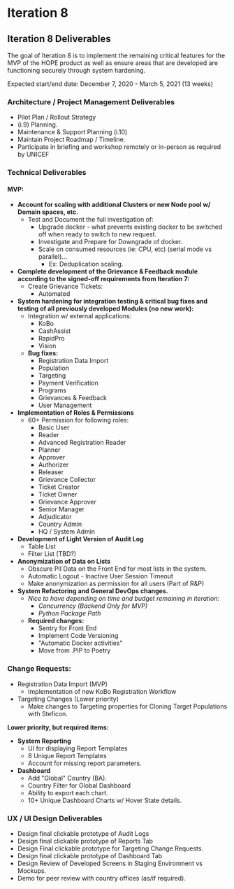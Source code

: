 # Iteration 8

## Iteration 8 Deliverables

The goal of Iteration 8 is to implement the remaining critical features for the MVP of the HOPE product as well as ensure areas that are developed are functioning securely through system hardening.

Expected start/end date: December 7, 2020 - March 5, 2021 \(13 weeks\)

###  Architecture / Project Management Deliverables

* Pilot Plan / Rollout Strategy
* \(i.9\) Planning.
* Maintenance & Support Planning \(i.10\)
* Maintain Project Roadmap / Timeline.
* Participate in briefing and workshop remotely or in-person as required by UNICEF

###  Technical Deliverables

#### MVP:

* **Account for scaling with additional Clusters or new Node pool w/ Domain spaces, etc.**
  * Test and Document the full investigation of:
    * Upgrade docker - what prevents existing docker to be switched off when ready to switch to new request.
    * Investigate and Prepare for Downgrade of docker.
    * Scale on consumed resources \(ie: CPU, etc\) \(serial mode vs parallel\)...
      * Ex: Deduplication scaling.
* **Complete development of the Grievance & Feedback module according to the signed-off requirements from Iteration 7:**
  * Create Grievance Tickets:
    * Automated  
* **System hardening for integration testing & critical bug fixes and testing of all previously developed Modules \(no new work\):**
  * Integration w/ external applications:
    * KoBo 
    * CashAssist
    * RapidPro
    * Vision
  * **Bug fixes:**
    * Registration Data Import
    * Population
    * Targeting
    * Payment Verification
    * Programs
    * Grievances & Feedback
    * User Management
* **Implementation of Roles & Permissions**
  * 60+ Permission for following roles:
    * Basic User
    * Reader
    * Advanced Registration Reader
    * Planner
    * Approver
    * Authorizer
    * Releaser
    * Grievance Collector
    * Ticket Creator
    * Ticket Owner
    * Grievance Approver
    * Senior Manager
    * Adjudicator
    * Country Admin
    * HQ / System Admin
* **Development of Light Version of Audit Log**
  * Table List
  * Filter List \(TBD?\)
* **Anonymization of Data on Lists**
  * Obscure PII Data on the Front End for most lists in the system.
  * Automatic Logout - Inactive User Session Timeout
  * Make anonymization as permission for all users \(Part of R&P\)
* **System Refactoring and General DevOps changes.**
  * _Nice to have depending on time and budget remaining in iteration:_
    * _Concurrency \(Backend Only for MVP\)_
    * _Python Package Path_
  * **Required changes:**
    * Sentry for Front End
    * Implement Code Versioning
    * "Automatic Docker activities" 
    * Move from .PIP to Poetry

### Change Requests:

* Registration Data Import \(MVP\)
  * Implementation of new KoBo Registration Workflow
* Targeting Changes \(Lower priority\)
  * Make changes to Targeting properties for Cloning Target Populations with Steficon.

**Lower priority, but required items:**

* **System Reporting**
  * UI for displaying Report Templates
  * 8 Unique Report Templates
  * Account for missing report parameters.
* **Dashboard**
  * Add "Global" Country \(BA\).
  * Country Filter for Global Dashboard
  * Ability to export each chart.
  * 10+ Unique Dashboard Charts w/ Hover State details.

### UX / UI Design Deliverables

* Design final clickable prototype of Audit Logs
* Design final clickable prototype of Reports Tab
* Design Final clickable prototype for Targeting Change Requests.
* Design final clickable prototype of Dashboard Tab
* Design Review of Developed Screens in Staging Environment vs Mockups.
* Demo for peer review with country offices \(as/if required\).

